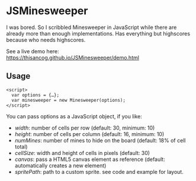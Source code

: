 # JSMinesweeper
I was bored. So I scribbled Minesweeper in JavaScript while there are already more than enough implementations. Has everything but highscores because who needs highscores.

See a live demo here: https://thisancog.github.io/JSMinesweeper/demo.html

## Usage ##
```<script src="minesweeper.js" type="text/javascript"></script>
<script>
  var options = {…};
  var minesweeper = new Minesweeper(options);
</script>
```

You can pass options as a JavaScript object, if you like:

* _width_: number of cells per row (default: 30, minimum: 10)
* _height_: number of cells per column (default: 16, minimum: 10)
* _numMines_: number of mines to hide on the board (default: 18% of cell total)
* _cellSize_: width and height of cells in pixels (default: 30)
* _canvas_: pass a HTML5 canvas element as reference (default: automatically creates a new element)
* _spritePath_: path to a custom sprite. see code and example for layout.
